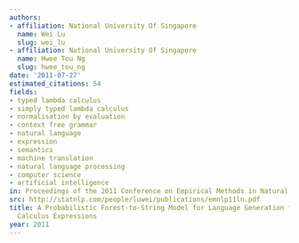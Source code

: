 ```yaml
---
authors:
- affiliation: National University Of Singapore
  name: Wei Lu
  slug: wei_lu
- affiliation: National University Of Singapore
  name: Hwee Tou Ng
  slug: hwee_tou_ng
date: '2011-07-27'
estimated_citations: 54
fields:
- typed lambda calculus
- simply typed lambda calculus
- normalisation by evaluation
- context free grammar
- natural language
- expression
- semantics
- machine translation
- natural language processing
- computer science
- artificial intelligence
in: Proceedings of the 2011 Conference on Empirical Methods in Natural Language Processing
src: http://statnlp.com/people/luwei/publications/emnlp11ln.pdf
title: A Probabilistic Forest-to-String Model for Language Generation from Typed Lambda
  Calculus Expressions
year: 2011
---
```

